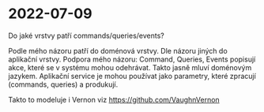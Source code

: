 # 2022-07-09

Do jaké vrstvy patří commands/queries/events?

Podle mého názoru patří do doménová vrstvy. Dle názoru jiných do aplikační vrstvy.
Podpora mého názoru: Command, Queries, Events popisují akce, které se v systému mohou odehrávat.
Takto jasně mluví doménovým jazykem. Aplikační service je mohou používat jako parametry, které
zpracují (commands, queries) a produkují.

Takto to modeluje i Vernon viz <https://github.com/VaughnVernon>

